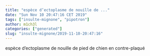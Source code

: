 ```yaml
---
title: "espèce d’ectoplasme de nouille de ..."
date: "Sun Nov 10 20:47:16 CET 2019"
tags: ["insulte-mignone", "pipotron"]
author: m1ch3l
categories: ["generated"]
slug: "insulte-mignone/2019-11-10-20:47:16"
---
```


espèce d’ectoplasme de nouille de pied de chien en contre-plaqué
